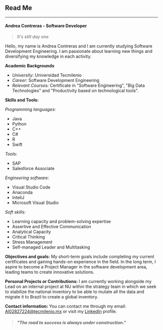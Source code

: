 
## Read Me
-------
#### Andrea Contreras - Software Developer
> *It's still day one*

Hello, my name is Andrea Contreras and I am currently studying Software Development Engineering. I am passionate about learning new things and diversifying my knowledge in each activity.

**Academic Backgrounds**
- *University:* Universidad Tecmilenio 
- *Career:* Software Development Engineering
- *Relevant Courses:* Certificate in "Software Engineering", "Big Data Technologies" and "Productivity based on technological tools".

**Skills and Tools:**

*Programming languages:* 
- Java
- Python
- C++
- C#
- R 
- Swift
  
*Tools:*
- SAP 
- Salesforce Associate

*Engineering software:*
- Visual Studio Code
- Anaconda
- InteliJ
- Microsoft Visual Studio
  
*Soft skills:* 
- Learning capacity and problem-solving expertise
- Assertive and Effective Communication
- Analytical Capacity
- Critical Thinking
- Stress Management
- Self-managed Leader and Multitasking

**Objectives and goals:**
My short-term goals include completing my current certificates and gaining hands-on experience in the field. In the long term, I aspire to become a Project Manager in the software development area, leading teams to create innovative solutions.

**Personal Projects or Contributions:**
I am currently working alongside my Lead on an internal project at NU within the strategy team in which we seek to stabilize the national inventory to be able to mutate all the data and migrate it to Brazil to create a global inventory.

**Contact information:**
You can contact me through my email: Al02827224@tecmilenio.mx or visit my [LinkedIn](https://www.linkedin.com/in/andreea23lc/) profile.

> ####  *"The road to success is always under construction."*
